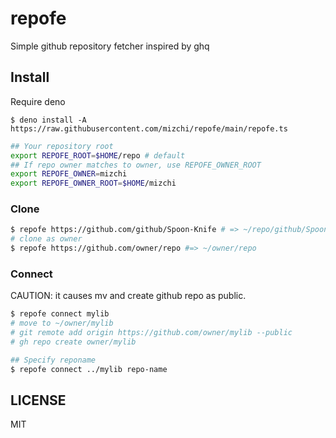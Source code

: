 # repofe

Simple github repository fetcher inspired by ghq

## Install

Require deno

```
$ deno install -A https://raw.githubusercontent.com/mizchi/repofe/main/repofe.ts
```

```bash
## Your repository root
export REPOFE_ROOT=$HOME/repo # default
## If repo owner matches to owner, use REPOFE_OWNER_ROOT
export REPOFE_OWNER=mizchi
export REPOFE_OWNER_ROOT=$HOME/mizchi
```

### Clone

```bash
$ repofe https://github.com/github/Spoon-Knife # => ~/repo/github/Spoon-Knife
# clone as owner
$ repofe https://github.com/owner/repo #=> ~/owner/repo
```

### Connect

CAUTION: it causes mv and create github repo as public.

```bash
$ repofe connect mylib
# move to ~/owner/mylib
# git remote add origin https://github.com/owner/mylib --public
# gh repo create owner/mylib

## Specify reponame
$ repofe connect ../mylib repo-name
```

## LICENSE

MIT